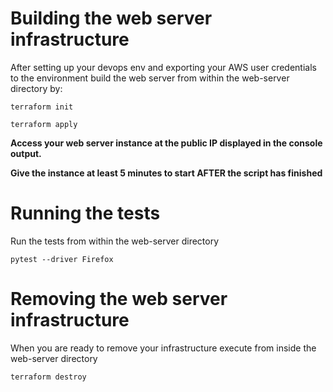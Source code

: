 # Building the web server infrastructure

After setting up your devops env and exporting your AWS user credentials to the environment build the web server from within the web-server directory by:

``terraform init``

``terraform apply``

**Access your web server instance at the public IP displayed in the console output.**

**Give the instance at least 5 minutes to start AFTER the script has finished**

# Running the tests

Run the tests from within the web-server directory

``pytest --driver Firefox``

# Removing the web server infrastructure

When you are ready to remove your infrastructure execute from inside the web-server directory

``terraform destroy``

